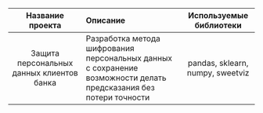 
| Название проекта | Описание | Используемые библиотеки|
| :--------------------:| :--------------------- |:---------------------------:|
| Защита персональных данных клиентов банка| Разработка метода шифрования персональных данных с сохранение возможности делать предсказания без потери точности|pandas, sklearn, numpy, sweetviz|
